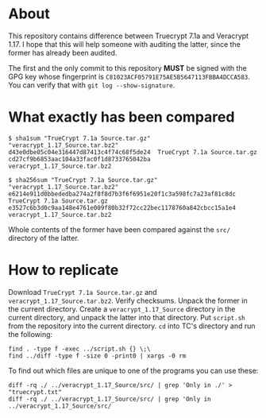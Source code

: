 # About

This repository contains difference between Truecrypt 7.1a and Veracrypt 1.17. I hope that this will help someone with auditing the latter, since the former has already been audited.

The first and the only commit to this repository **MUST** be signed with the GPG key whose fingerprint is `C81023ACF05791E75AE5B5647113FBBA4DCCA583`. You can verify that with `git log --show-signature`.

# What exactly has been compared

```
$ sha1sum "TrueCrypt 7.1a Source.tar.gz" "veracrypt_1.17_Source.tar.bz2"
d43e0dbe05c04e316447d87413c4f74c68f5de24  TrueCrypt 7.1a Source.tar.gz
cd27cf9b6853aac104a33fac0f1d8733765042ba  veracrypt_1.17_Source.tar.bz2

$ sha256sum "TrueCrypt 7.1a Source.tar.gz" "veracrypt_1.17_Source.tar.bz2"
e6214e911d0bbededba274a2f8f8d7b3f6f6951e20f1c3a598fc7a23af81c8dc  TrueCrypt 7.1a Source.tar.gz
e3527c6b3d0c9aa148e4761e009f80b32f72cc22bec1178760a842cbcc15a1e4  veracrypt_1.17_Source.tar.bz2
```

Whole contents of the former have been compared against the `src/` directory of the latter.

# How to replicate

Download `TrueCrypt 7.1a Source.tar.gz` and `veracrypt_1.17_Source.tar.bz2`. Verify checksums. Unpack the former in the current directory. Create a `veracrypt_1.17_Source` directory in the current directory, and unpack the latter into that directory. Put `script.sh` from the repository into the current directory. `cd` into TC's directory and run the following:

```
find . -type f -exec ../script.sh {} \;\
find ../diff -type f -size 0 -print0 | xargs -0 rm
```

To find out which files are unique to one of the programs you can use these:

```
diff -rq ./ ../veracrypt_1.17_Source/src/ | grep 'Only in ./' > "truecrypt.txt"
diff -rq ./ ../veracrypt_1.17_Source/src/ | grep 'Only in ../veracrypt_1.17_Source/src/
```

